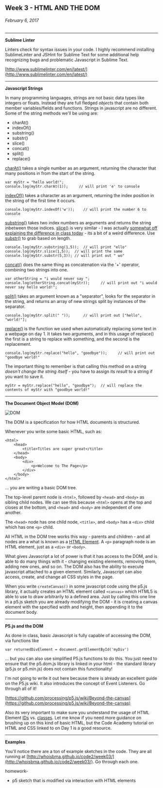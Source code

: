 ## Week 3 - HTML AND THE DOM

###### February 6, 2017

------

**Sublime Linter**

Linters check for syntax issues in your code. I highly recommend installing SublimeLinter and JSHint for Sublime Text for some additional help recognizing bugs and problematic Javascript in Sublime Text.

[http://www.sublimelinter.com/en/latest/](http://www.sublimelinter.com/en/latest/)

------

**Javascript Strings**

In many programming languages, strings are not basic data types like integers or floats. Instead they are full fledged *objects* that contain both member variables/fields and functions. Strings in javascript are no different. Some of the string methods we'll be using are:

- charAt()
- indexOf()
- substring()
- substr()
- slice()
- concat()
- split()
- replace()

[charAt()](https://developer.mozilla.org/en-US/docs/Web/JavaScript/Reference/Global_Objects/String/charAt) takes a single number as an argument, returning the character that many positions in from the start of the string.

```
var myStr = "hello world!";
console.log(myStr.charAt(1));	  // will print 'e' to console
```

[indexOf()](https://developer.mozilla.org/en-US/docs/Web/JavaScript/Reference/Global_Objects/String/indexOf) takes a character as an argument, returning the index position in the string of the first time it occurs.

```
console.log(myStr.indexOf('w'));	// will print the number 6 to console
```

[substring()](https://developer.mozilla.org/en-US/docs/Web/JavaScript/Reference/Global_Objects/String/substring) takes two index numbers as arguments and returns the string inbetween those indices. [slice()](https://developer.mozilla.org/en-US/docs/Web/JavaScript/Reference/Global_Objects/String/slice) is very similar - I was actually [somewhat off explaining the difference in class today](http://stackoverflow.com/questions/2243824/what-is-the-difference-between-string-slice-and-string-substring) - its a bit of a weird difference. Use [substr()](https://developer.mozilla.org/en-US/docs/Web/JavaScript/Reference/Global_Objects/String/substr) to grab based on length.

```
console.log(myStr.substring(1,5));	// will print "ello"
console.log(myStr.slice(1,5));	// will print the same
console.log(myStr.substr(5,3)); // will print out " wo"
```

[concat()](https://developer.mozilla.org/en-US/docs/Web/JavaScript/Reference/Global_Objects/String/concat) does the same thing as concatenation via the '+' operator, combining two strings into one.

```
var otherString = "i would never say ";
console.log(otherString.concat(myStr));		// will print out "i would never say hello world!";
```

[split()](https://developer.mozilla.org/en-US/docs/Web/JavaScript/Reference/Global_Objects/String/split) takes an argument known as a "separator", looks for the separator in the string, and returns an array of new strings split by instances of the separator.

```
console.log(myStr.split(" "));		// will print out ["hello", "world!"];
```

[replace()](https://developer.mozilla.org/en-US/docs/Web/JavaScript/Reference/Global_Objects/String/replace) is the function we used when automatically replacing some text in a webpage on day 1. It takes two arguments, and in this usage of replace() the first is a string to replace with something, and the second is the replacement.

```
console.log(myStr.replace("hello", "goodbye"));		// will print out "goodbye world!"
```

The important thing to remember is that calling this method on a string *doesn't change the string itself* - you have to assign its *result* to a string if you want to save it.

```
myStr = myStr.replace("hello", "goodbye"); 	// will replace the contents of myStr with "goodbye world!"
```

------

**The Document Object Model (DOM)** 

![DOM](http://www.w3schools.com/js/pic_htmltree.gif "DOM")

The DOM is a specification for how HTML documents is structured.

Whenever you write some basic HTML, such as:

```
<html>
	<head>
		<title>Titles are super great</title>
	</head>
	<body>
		<div>
			<p>Welcome to The Page</p>
		</div>
	</body>
</html>
```

... you are writing a basic DOM tree. 

The top-level parent node is `<html>`, followed by `<head>` and `<body>` as sibling child nodes. We can see this because `<html>` opens at the top and closes at the bottom, and `<head>` and `<body>` are independent of one another.

The `<head>` node has one child node, `<title>`, and `<body>` has a `<div>` child which has one `<p>` child.

All HTML in the DOM tree works this way - parents and children - and all nodes are a what is known as a [HTML Element](https://developer.mozilla.org/en-US/docs/Web/HTML/Element). A `<p>` paragraph node is an HTML element, just as a `<div>` or `<body>`.

What gives Javascript a lot of power is that it has access to the DOM, and is able to do many things with it - changing existing elements, removing them, adding new ones, and so on. The DOM also has the ability to execute javascript attached to a given element. Similarly, Javascript can also access, create, and change all CSS styles in the page.

When you write `createCanvas()` in some javascript code using the p5.js library, it actually creates an HTML element called `<canvas>` which HTML5 is able to use to draw arbitrarily to a defined area. Just by calling this one line in a p5.js sketch you are already modifying the DOM - it is creating a canvas element with the specified width and height, then appending it to the document body.

------

**P5.js and the DOM**

As done in class, basic Javascript is fully capable of accessing the DOM, via functions like 

`var returnedDivElement = document.getElementById('myDiv')` 

... but you can also use simplified P5.js functions to do this. You just need to ensure that the p5.dom.js library is linked in your html - the standard library (p5.js or p5.min.js) does not contain this functionality!

I'm not going to write it out here because there is already an excellent guide on the P5.js wiki. It also introduces the concept of Event Listeners. Go through all of it!

[https://github.com/processing/p5.js/wiki/Beyond-the-canvas](https://github.com/processing/p5.js/wiki/Beyond-the-canvas)

Also its very important to make sure you understand the usage of HTML Element [IDs](http://www.w3schools.com/tags/att_global_id.asp) vs. [classes](http://www.w3schools.com/tags/att_global_class.asp). Let me know if you need more guidance on brushing up on this kind of basic HTML, but the Code Academy tutorial on HTML and CSS linked to on Day 1 is a good resource.
 
------

**Examples**

You'll notice there are a ton of example sketches in the code. They are all running at [http://whoisbma.github.io/code2/week03/](http://whoisbma.github.io/code2/week03/). Go through each one.

homework-
- p5 sketch that is modified via interaction with HTML elements